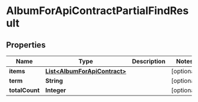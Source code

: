 

# AlbumForApiContractPartialFindResult


## Properties

Name | Type | Description | Notes
------------ | ------------- | ------------- | -------------
**items** | [**List&lt;AlbumForApiContract&gt;**](AlbumForApiContract.md) |  |  [optional]
**term** | **String** |  |  [optional]
**totalCount** | **Integer** |  |  [optional]



